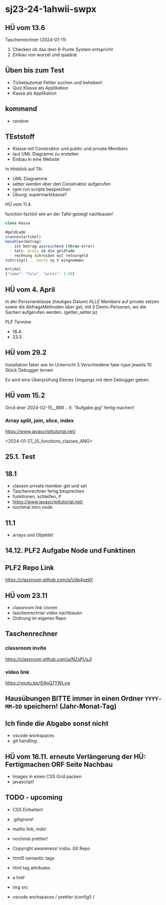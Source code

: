 # sj23-24-1ahwii-swpx

## HÜ vom 13.6

Taschenrechner (2024-01-11)

1. Checken ob das dem 8-Punte System entspricht
2. Einbau von wurzel und quadrat

## Üben bis zum Test

- Ticketautomat Fehler suchen und beheben!
- Quiz Klasse als Applikation
- Kassa als Applikation

## kommend

- random

## TEststoff

- Klasse mit Construktor und public und private Members
- laut UML Diagramm zu erstellen
- Einbau in eine Website

In Hinblick auf TA:

- UML Diagramme
- setter werden über den Construktor aufgerufen
- npm run scripts besprechen
- Übung: supermarktkassa?

HÜ vom 11.4.

function fact(n) wie an der Tafel gezeigt nachbauen!

```javascript
class Kassa

#geldLade
scannen(artikel)
bezahlen(betrag)
  - ist betrag ausreichend (throw error)
  - tats. preis in die geldlade
  - rechnung schreiben mit retourgeld
toString() .. heute xy € eingnommen

Artikel
{"name": "Cola", "preis": 1.89}
```

## HÜ vom 4. April

In der Personenklasse (heutiges Datum) ALLE Members auf _private_ setzen sowie
die AbfrageMethoden über get, mit 3 Demo-Personen, wo die Sachen aufgerufen
werden. (getter_setter.js)

PLF Termine

- 18.4.
- 23.5.

## HÜ vom 29.2

Installation faker wie im Unterricht 5 Verschiedene fake-type jeweils 10 Stück
Debugger lernen

Es wird eine Überprüfung Deines Umgangs mit dem Debugger geben.

## HÜ vom 15.2

Orcd dner 2024-02-15\_\_BMI .. lt. "Aufgabe.jpg" fertig machen!

### Array split, join, slice, index

<https://www.javascripttutorial.net/>

<2024-01-27_JS_functions_classes_ANG>

## 25.1. Test

## 18.1

- classen private member get und set
- Taschenrechner fertig besprechen
- funktionen, schleifen, if
- <https://www.javascripttutorial.net/>
- nochmal intro node

## 11.1

- arrays und Objekte!

## 14.12. PLF2 Aufgabe Node und Funktinen

## PLF2 Repo Link

<https://classroom.github.com/a/Udp4xebY>

## HÜ vom 23.11

- classroom link clonen
- taschenrechner video nachbauen
- Ordnung im eigenes Repo

## Taschenrechner

### classroom invite

<https://classroom.github.com/a/NZsPUsJl>

### video link

<https://youtu.be/j59qQ7YWLxw>

## Hausübungen BITTE immer in einen Ordner `YYYY-MM-DD` speichern! (Jahr-Monat-Tag)

## Ich finde die Abgabe sonst nicht

- vscode workspaces
- git handling

## HÜ vom 16.11. erneute Verlängerung der HÜ: Fertigmachen ORF Seite Nachbau

- Images in einen CSS Grid packen
- javascript!

## TODO - upcoming

- CSS Einheiten!
- .gitignore!

- mailto link, mdn!
- nochmal prettier!
- Copyright awareness! insbs. Git Repo
- html5 semantic tags
- html tag attributes
- a href
- img src
- vscode workspaces / prettier (config!) /
